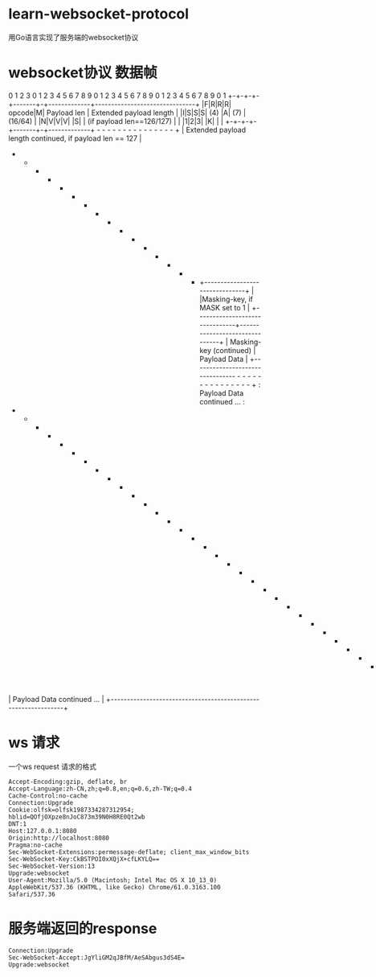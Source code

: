 # learn-websocket-protocol
用Go语言实现了服务端的websocket协议

# websocket协议 数据帧

 0                   1                   2                   3
 0 1 2 3 4 5 6 7 8 9 0 1 2 3 4 5 6 7 8 9 0 1 2 3 4 5 6 7 8 9 0 1
+-+-+-+-+-------+-+-------------+-------------------------------+
|F|R|R|R| opcode|M| Payload len |    Extended payload length    |
|I|S|S|S|  (4)  |A|     (7)     |             (16/64)           |
|N|V|V|V|       |S|             |   (if payload len==126/127)   |
| |1|2|3|       |K|             |                               |
+-+-+-+-+-------+-+-------------+ - - - - - - - - - - - - - - - +
|     Extended payload length continued, if payload len == 127  |
+ - - - - - - - - - - - - - - - +-------------------------------+
|                               |Masking-key, if MASK set to 1  |
+-------------------------------+-------------------------------+
| Masking-key (continued)       |          Payload Data         |
+-------------------------------- - - - - - - - - - - - - - - - +
:                     Payload Data continued ...                :
+ - - - - - - - - - - - - - - - - - - - - - - - - - - - - - - - +
|                     Payload Data continued ...                |
+---------------------------------------------------------------+

# ws 请求

一个ws request 请求的格式

```
Accept-Encoding:gzip, deflate, br
Accept-Language:zh-CN,zh;q=0.8,en;q=0.6,zh-TW;q=0.4
Cache-Control:no-cache
Connection:Upgrade
Cookie:olfsk=olfsk1987334287312954; hblid=QOfjOXpze8nJoC873m39N0H8RE0Qt2wb
DNT:1
Host:127.0.0.1:8080
Origin:http://localhost:8080
Pragma:no-cache
Sec-WebSocket-Extensions:permessage-deflate; client_max_window_bits
Sec-WebSocket-Key:CkBSTPOI0xXQjX+cfLKYLQ==
Sec-WebSocket-Version:13
Upgrade:websocket
User-Agent:Mozilla/5.0 (Macintosh; Intel Mac OS X 10_13_0) AppleWebKit/537.36 (KHTML, like Gecko) Chrome/61.0.3163.100 Safari/537.36
```

# 服务端返回的response

```
Connection:Upgrade
Sec-WebSocket-Accept:JgYliGM2qJBfM/AeSAbgus3dS4E=
Upgrade:websocket
```
